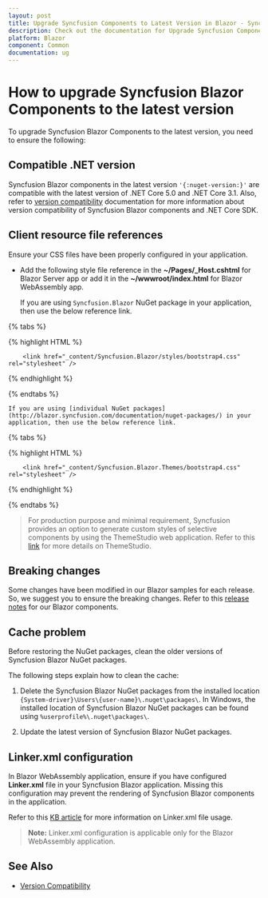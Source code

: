 ```yaml
---
layout: post
title: Upgrade Syncfusion Components to Latest Version in Blazor - Syncfusion
description: Check out the documentation for Upgrade Syncfusion Components to Latest Version in Blazor
platform: Blazor
component: Common
documentation: ug
---
```


# How to upgrade Syncfusion Blazor Components to the latest version

To upgrade Syncfusion Blazor Components to the latest version, you need to ensure the following:

## Compatible .NET version

Syncfusion Blazor components in the latest version `'{:nuget-version:}'` are compatible with the latest version of .NET Core 5.0 and .NET Core 3.1. Also, refer to [version compatibility](./version-compatibility) documentation for more information about version compatibility of Syncfusion Blazor components and .NET Core SDK.

## Client resource file references

Ensure your CSS files have been properly configured in your application.

* Add the following style file reference in the **~/Pages/_Host.cshtml** for Blazor Server app or add it in the **~/wwwroot/index.html** for Blazor WebAssembly app.

    If you are using `Syncfusion.Blazor` NuGet package in your application, then use the below reference link.

{% tabs %}

{% highlight HTML %}

        <link href="_content/Syncfusion.Blazor/styles/bootstrap4.css" rel="stylesheet" />

{% endhighlight %}

{% endtabs %}

    If you are using [individual NuGet packages](http://blazor.syncfusion.com/documentation/nuget-packages/) in your application, then use the below reference link.
{% tabs %}

{% highlight HTML %}

        <link href="_content/Syncfusion.Blazor.Themes/bootstrap4.css" rel="stylesheet" />

{% endhighlight %}

{% endtabs %}

> For production purpose and minimal requirement, Syncfusion provides an option to generate custom styles of selective components by using the ThemeStudio web application. Refer to this [link](http://ej2.syncfusion.com/themestudio/) for more details on ThemeStudio.

## Breaking changes

Some changes have been modified in our Blazor samples for each release. So, we suggest you to ensure the breaking changes. Refer to this [release notes](https://blazor.syncfusion.com/documentation/release-notes/index/?type=breaking-changes) for our Blazor components.

## Cache problem

Before restoring the NuGet packages, clean the older versions of Syncfusion Blazor NuGet packages.

The following steps explain how to clean the cache:

1. Delete the Syncfusion Blazor NuGet packages from the installed location `{System-driver}\Users\{user-name}\.nuget\packages\`. In Windows, the installed location of Syncfusion Blazor NuGet packages can be found using `%userprofile%\.nuget\packages\`.

2. Update the latest version of Syncfusion Blazor NuGet packages.

## Linker.xml configuration

In Blazor WebAssembly application, ensure if you have configured **Linker.xml** file in your Syncfusion Blazor application. Missing this configuration may prevent the rendering of Syncfusion Blazor components in the application.

Refer to this [KB article](https://www.syncfusion.com/kb/10761/syncfusion-components-doesnt-render-in-blazor-webassembly-application) for more information on Linker.xml file usage.

> **Note:** Linker.xml configuration is applicable only for the Blazor WebAssembly application.

## See Also

* [Version Compatibility](./version-compatibility)
